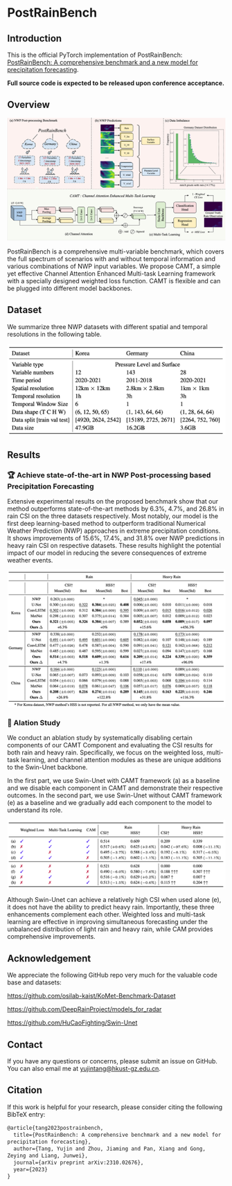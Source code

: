 # PostRainBench
## Introduction

This is the official PyTorch implementation of PostRainBench: [PostRainBench: A comprehensive benchmark and a new model for precipitation forecasting](https://arxiv.org/abs/2310.02676). 

**Full source code is expected to be released upon conference acceptance.**

## Overview 

![alt text](./pic/PostRainBench.png)

PostRainBench is a comprehensive multi-variable benchmark, which covers the full spectrum of scenarios with and without temporal information and various combinations of NWP input variables. We propose CAMT, a simple yet effective Channel Attention Enhanced Multi-task Learning framework with a specially designed weighted loss function. CAMT is flexible and can be plugged into different model backbones.

## Dataset

We summarize three NWP datasets with different spatial and temporal resolutions in the following table.

![alt text](./pic/Dataset.png)

## Results

### 🏆 Achieve state-of-the-art in NWP Post-processing based Precipitation Forecasting

Extensive experimental results on the proposed benchmark show that our method outperforms state-of-the-art methods by 6.3%, 4.7%, and 26.8% in rain CSI on the three datasets respectively. Most notably, our model is the first deep learning-based method to outperform traditional Numerical Weather Prediction (NWP) approaches in extreme precipitation conditions. It shows improvements of 15.6%, 17.4%, and 31.8% over NWP predictions in heavy rain CSI on respective datasets. These results highlight the potential impact of our model in reducing the severe consequences of extreme weather events.

![alt text](./pic/Result.png)

### 🌟 Alation Study

We conduct an ablation study by systematically disabling certain components of our CAMT Component and evaluating the CSI results for both rain and heavy rain. Specifically, we focus on the weighted loss, multi-task learning, and channel attention modules as these are unique additions to the Swin-Unet backbone. 

In the first part, we use Swin-Unet with CAMT framework (a) as a baseline and we disable each component in CAMT and demonstrate their respective outcomes. In the second part, we use Swin-Unet without CAMT framework (e) as a baseline and we gradually add each component to the model to understand its role. 

![alt text](./pic/Ablation.png)

Although Swin-Unet can achieve a relatively high CSI when used alone (e), it does not have the ability to predict heavy rain. Importantly, these three enhancements complement each other. Weighted loss and multi-task learning are effective in improving simultaneous forecasting under the unbalanced distribution of light rain and heavy rain, while CAM provides comprehensive improvements.

## Acknowledgement

We appreciate the following GitHub repo very much for the valuable code base and datasets:

https://github.com/osilab-kaist/KoMet-Benchmark-Dataset

https://github.com/DeepRainProject/models_for_radar

https://github.com/HuCaoFighting/Swin-Unet

## Contact

If you have any questions or concerns, please submit an issue on GitHub. You can also email me at yujintang@hkust-gz.edu.cn.

## Citation

If this work is helpful for your research, please consider citing the following BibTeX entry:

```
@article{tang2023postrainbench,
  title={PostRainBench: A comprehensive benchmark and a new model for precipitation forecasting},
  author={Tang, Yujin and Zhou, Jiaming and Pan, Xiang and Gong, Zeying and Liang, Junwei},
  journal={arXiv preprint arXiv:2310.02676},
  year={2023}
}
```

